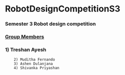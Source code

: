 # RobotDesignCompetitionS3

### Semester 3 Robot design competition
### <u> Group Members </u>
###     1) Treshan Ayesh
        2) Muditha Fernando
        3) Ashen Dulanjana
        4) Shivanka Priyashan
